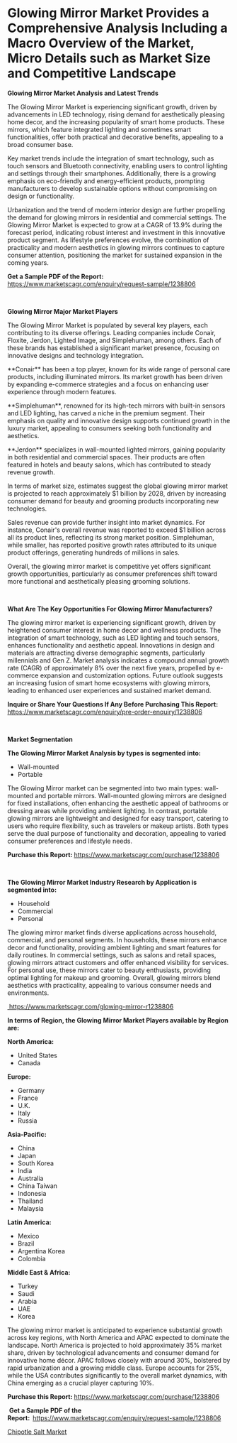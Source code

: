 <p><h1>Glowing Mirror Market Provides a Comprehensive Analysis Including a Macro Overview of the Market, Micro Details such as Market Size and Competitive Landscape</h1></p><p><strong>Glowing Mirror Market Analysis and Latest Trends</strong></p>
<p><p>The Glowing Mirror Market is experiencing significant growth, driven by advancements in LED technology, rising demand for aesthetically pleasing home decor, and the increasing popularity of smart home products. These mirrors, which feature integrated lighting and sometimes smart functionalities, offer both practical and decorative benefits, appealing to a broad consumer base. </p><p>Key market trends include the integration of smart technology, such as touch sensors and Bluetooth connectivity, enabling users to control lighting and settings through their smartphones. Additionally, there is a growing emphasis on eco-friendly and energy-efficient products, prompting manufacturers to develop sustainable options without compromising on design or functionality.</p><p>Urbanization and the trend of modern interior design are further propelling the demand for glowing mirrors in residential and commercial settings. The Glowing Mirror Market is expected to grow at a CAGR of 13.9% during the forecast period, indicating robust interest and investment in this innovative product segment. As lifestyle preferences evolve, the combination of practicality and modern aesthetics in glowing mirrors continues to capture consumer attention, positioning the market for sustained expansion in the coming years.</p></p>
<p><strong>Get a Sample PDF of the Report:&nbsp;</strong> <a href="https://www.marketscagr.com/enquiry/request-sample/1238806?utm_campaign=3228&utm_medium=2&utm_source=Github&utm_content=ia&utm_term=05042025&utm_id=glowing-mirror">https://www.marketscagr.com/enquiry/request-sample/1238806</a></p>
<p>&nbsp;</p>
<p><strong>Glowing Mirror Major Market Players</strong></p>
<p><p>The Glowing Mirror Market is populated by several key players, each contributing to its diverse offerings. Leading companies include Conair, Floxite, Jerdon, Lighted Image, and Simplehuman, among others. Each of these brands has established a significant market presence, focusing on innovative designs and technology integration.</p><p>**Conair** has been a top player, known for its wide range of personal care products, including illuminated mirrors. Its market growth has been driven by expanding e-commerce strategies and a focus on enhancing user experience through modern features. </p><p>**Simplehuman**, renowned for its high-tech mirrors with built-in sensors and LED lighting, has carved a niche in the premium segment. Their emphasis on quality and innovative design supports continued growth in the luxury market, appealing to consumers seeking both functionality and aesthetics.</p><p>**Jerdon** specializes in wall-mounted lighted mirrors, gaining popularity in both residential and commercial spaces. Their products are often featured in hotels and beauty salons, which has contributed to steady revenue growth. </p><p>In terms of market size, estimates suggest the global glowing mirror market is projected to reach approximately $1 billion by 2028, driven by increasing consumer demand for beauty and grooming products incorporating new technologies.</p><p>Sales revenue can provide further insight into market dynamics. For instance, Conair's overall revenue was reported to exceed $1 billion across all its product lines, reflecting its strong market position. Simplehuman, while smaller, has reported positive growth rates attributed to its unique product offerings, generating hundreds of millions in sales.</p><p>Overall, the glowing mirror market is competitive yet offers significant growth opportunities, particularly as consumer preferences shift toward more functional and aesthetically pleasing grooming solutions.</p></p>
<p>&nbsp;</p>
<p><strong>What Are The Key Opportunities For Glowing Mirror Manufacturers?</strong></p>
<p><p>The glowing mirror market is experiencing significant growth, driven by heightened consumer interest in home decor and wellness products. The integration of smart technology, such as LED lighting and touch sensors, enhances functionality and aesthetic appeal. Innovations in design and materials are attracting diverse demographic segments, particularly millennials and Gen Z. Market analysis indicates a compound annual growth rate (CAGR) of approximately 8% over the next five years, propelled by e-commerce expansion and customization options. Future outlook suggests an increasing fusion of smart home ecosystems with glowing mirrors, leading to enhanced user experiences and sustained market demand.</p></p>
<p><strong>Inquire or Share Your Questions If Any Before Purchasing This Report:</strong> <a href="https://www.marketscagr.com/enquiry/pre-order-enquiry/1238806?utm_campaign=3228&utm_medium=2&utm_source=Github&utm_content=ia&utm_term=05042025&utm_id=glowing-mirror">https://www.marketscagr.com/enquiry/pre-order-enquiry/1238806</a></p>
<p>&nbsp;</p>
<p><strong>Market Segmentation</strong></p>
<p><strong>The Glowing Mirror Market Analysis by types is segmented into:</strong></p>
<p><ul><li>Wall-mounted</li><li>Portable</li></ul></p>
<p><p>The Glowing Mirror market can be segmented into two main types: wall-mounted and portable mirrors. Wall-mounted glowing mirrors are designed for fixed installations, often enhancing the aesthetic appeal of bathrooms or dressing areas while providing ambient lighting. In contrast, portable glowing mirrors are lightweight and designed for easy transport, catering to users who require flexibility, such as travelers or makeup artists. Both types serve the dual purpose of functionality and decoration, appealing to varied consumer preferences and lifestyle needs.</p></p>
<p><strong>Purchase this Report:&nbsp;</strong><a href="https://www.marketscagr.com/purchase/1238806?utm_campaign=3228&utm_medium=2&utm_source=Github&utm_content=ia&utm_term=05042025&utm_id=glowing-mirror">https://www.marketscagr.com/purchase/1238806</a></p>
<p>&nbsp;</p>
<p><strong>The Glowing Mirror Market Industry Research by Application is segmented into:</strong></p>
<p><ul><li>Household</li><li>Commercial</li><li>Personal</li></ul></p>
<p><p>The glowing mirror market finds diverse applications across household, commercial, and personal segments. In households, these mirrors enhance decor and functionality, providing ambient lighting and smart features for daily routines. In commercial settings, such as salons and retail spaces, glowing mirrors attract customers and offer enhanced visibility for services. For personal use, these mirrors cater to beauty enthusiasts, providing optimal lighting for makeup and grooming. Overall, glowing mirrors blend aesthetics with practicality, appealing to various consumer needs and environments.</p></p>
<p><a href="https://www.marketscagr.com/glowing-mirror-r1238806?utm_campaign=3228&utm_medium=2&utm_source=Github&utm_content=ia&utm_term=05042025&utm_id=glowing-mirror">&nbsp;https://www.marketscagr.com/glowing-mirror-r1238806</a></p>
<p><strong>In terms of Region, the Glowing Mirror Market Players available by Region are:</strong></p>
<p>
    <p> <strong> North America: </strong>
        <ul>
            <li>United States</li>
            <li>Canada</li>
        </ul>
        </p> 
    <p> <strong> Europe: </strong>
        <ul>
            <li>Germany</li>
            <li>France</li>
            <li>U.K.</li>
            <li>Italy</li>
            <li>Russia</li>
        </ul>
        </p> 
    <p> <strong> Asia-Pacific: </strong>
        <ul>
            <li>China</li>
            <li>Japan</li>
            <li>South Korea</li>
            <li>India</li>
            <li>Australia</li>
            <li>China Taiwan</li>
            <li>Indonesia</li>
            <li>Thailand</li>
            <li>Malaysia</li>
        </ul>
        </p> 
    <p> <strong> Latin America: </strong>
        <ul>
            <li>Mexico</li>
            <li>Brazil</li>
            <li>Argentina Korea</li>
            <li>Colombia</li>
        </ul>
        </p> 
    <p> <strong> Middle East & Africa: </strong>
        <ul>
            <li>Turkey</li>
            <li>Saudi</li>
            <li>Arabia</li>
            <li>UAE</li>
            <li>Korea</li>
        </ul>
    </p>
    </p>
<p><p>The glowing mirror market is anticipated to experience substantial growth across key regions, with North America and APAC expected to dominate the landscape. North America is projected to hold approximately 35% market share, driven by technological advancements and consumer demand for innovative home décor. APAC follows closely with around 30%, bolstered by rapid urbanization and a growing middle class. Europe accounts for 25%, while the USA contributes significantly to the overall market dynamics, with China emerging as a crucial player capturing 10%.</p></p>
<p><strong>Purchase this Report: </strong><a href="https://www.marketscagr.com/purchase/1238806?utm_campaign=3228&utm_medium=2&utm_source=Github&utm_content=ia&utm_term=05042025&utm_id=glowing-mirror">https://www.marketscagr.com/purchase/1238806</a></p>
<p>&nbsp;<strong>Get a Sample PDF of the Report:&nbsp;&nbsp;</strong><a href="https://www.marketscagr.com/enquiry/request-sample/1238806?utm_campaign=3228&utm_medium=2&utm_source=Github&utm_content=ia&utm_term=05042025&utm_id=glowing-mirror">https://www.marketscagr.com/enquiry/request-sample/1238806</a></p>
<p><strong></strong></p>
<p><p><a href="https://github.com/donkalucine10/Market-Research-Report-List-1/blob/main/chipotle-salt-market.md?utm_campaign=3228&utm_medium=2&utm_source=Github&utm_content=ia&utm_term=05042025&utm_id=glowing-mirror">Chipotle Salt Market</a></p></p>